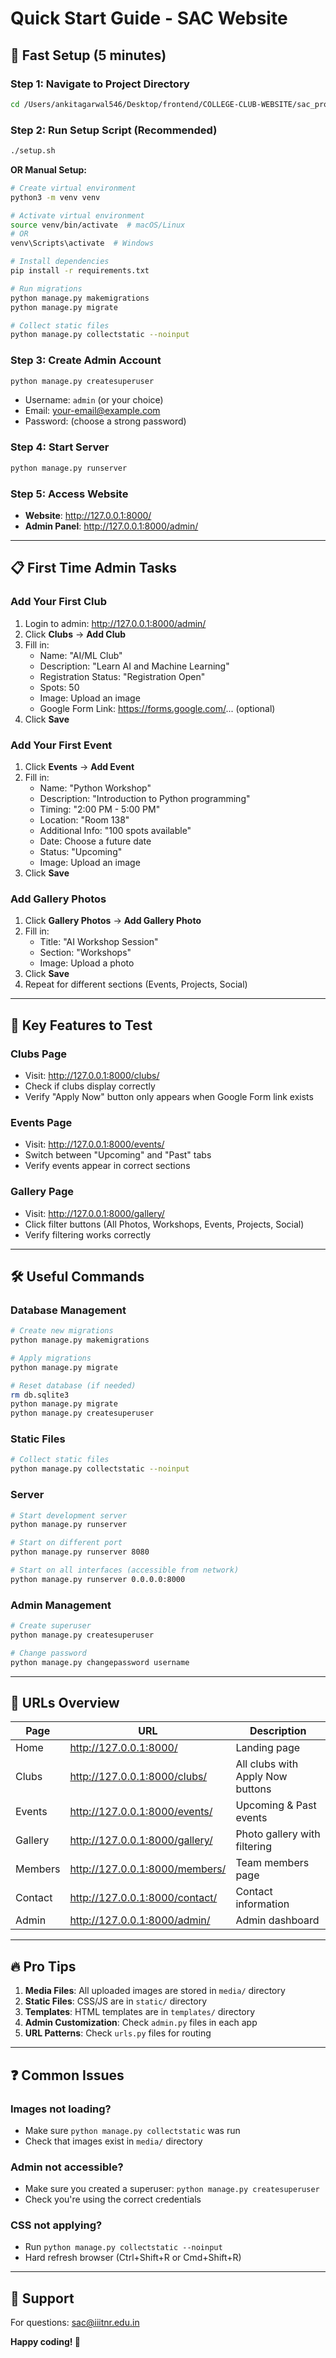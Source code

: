 # Quick Start Guide - SAC Website

## 🚀 Fast Setup (5 minutes)

### Step 1: Navigate to Project Directory
```bash
cd /Users/ankitagarwal546/Desktop/frontend/COLLEGE-CLUB-WEBSITE/sac_project
```

### Step 2: Run Setup Script (Recommended)
```bash
./setup.sh
```

**OR Manual Setup:**

```bash
# Create virtual environment
python3 -m venv venv

# Activate virtual environment
source venv/bin/activate  # macOS/Linux
# OR
venv\Scripts\activate  # Windows

# Install dependencies
pip install -r requirements.txt

# Run migrations
python manage.py makemigrations
python manage.py migrate

# Collect static files
python manage.py collectstatic --noinput
```

### Step 3: Create Admin Account
```bash
python manage.py createsuperuser
```
- Username: `admin` (or your choice)
- Email: your-email@example.com
- Password: (choose a strong password)

### Step 4: Start Server
```bash
python manage.py runserver
```

### Step 5: Access Website
- **Website**: http://127.0.0.1:8000/
- **Admin Panel**: http://127.0.0.1:8000/admin/

---

## 📋 First Time Admin Tasks

### Add Your First Club
1. Login to admin: http://127.0.0.1:8000/admin/
2. Click **Clubs** → **Add Club**
3. Fill in:
   - Name: "AI/ML Club"
   - Description: "Learn AI and Machine Learning"
   - Registration Status: "Registration Open"
   - Spots: 50
   - Image: Upload an image
   - Google Form Link: https://forms.google.com/... (optional)
4. Click **Save**

### Add Your First Event
1. Click **Events** → **Add Event**
2. Fill in:
   - Name: "Python Workshop"
   - Description: "Introduction to Python programming"
   - Timing: "2:00 PM - 5:00 PM"
   - Location: "Room 138"
   - Additional Info: "100 spots available"
   - Date: Choose a future date
   - Status: "Upcoming"
   - Image: Upload an image
3. Click **Save**

### Add Gallery Photos
1. Click **Gallery Photos** → **Add Gallery Photo**
2. Fill in:
   - Title: "AI Workshop Session"
   - Section: "Workshops"
   - Image: Upload a photo
3. Click **Save**
4. Repeat for different sections (Events, Projects, Social)

---

## 🎯 Key Features to Test

### Clubs Page
- Visit: http://127.0.0.1:8000/clubs/
- Check if clubs display correctly
- Verify "Apply Now" button only appears when Google Form link exists

### Events Page
- Visit: http://127.0.0.1:8000/events/
- Switch between "Upcoming" and "Past" tabs
- Verify events appear in correct sections

### Gallery Page
- Visit: http://127.0.0.1:8000/gallery/
- Click filter buttons (All Photos, Workshops, Events, Projects, Social)
- Verify filtering works correctly

---

## 🛠️ Useful Commands

### Database Management
```bash
# Create new migrations
python manage.py makemigrations

# Apply migrations
python manage.py migrate

# Reset database (if needed)
rm db.sqlite3
python manage.py migrate
python manage.py createsuperuser
```

### Static Files
```bash
# Collect static files
python manage.py collectstatic --noinput
```

### Server
```bash
# Start development server
python manage.py runserver

# Start on different port
python manage.py runserver 8080

# Start on all interfaces (accessible from network)
python manage.py runserver 0.0.0.0:8000
```

### Admin Management
```bash
# Create superuser
python manage.py createsuperuser

# Change password
python manage.py changepassword username
```

---

## 📱 URLs Overview

| Page | URL | Description |
|------|-----|-------------|
| Home | http://127.0.0.1:8000/ | Landing page |
| Clubs | http://127.0.0.1:8000/clubs/ | All clubs with Apply Now buttons |
| Events | http://127.0.0.1:8000/events/ | Upcoming & Past events |
| Gallery | http://127.0.0.1:8000/gallery/ | Photo gallery with filtering |
| Members | http://127.0.0.1:8000/members/ | Team members page |
| Contact | http://127.0.0.1:8000/contact/ | Contact information |
| Admin | http://127.0.0.1:8000/admin/ | Admin dashboard |

---

## 🔥 Pro Tips

1. **Media Files**: All uploaded images are stored in `media/` directory
2. **Static Files**: CSS/JS are in `static/` directory
3. **Templates**: HTML templates are in `templates/` directory
4. **Admin Customization**: Check `admin.py` files in each app
5. **URL Patterns**: Check `urls.py` files for routing

---

## ❓ Common Issues

### Images not loading?
- Make sure `python manage.py collectstatic` was run
- Check that images exist in `media/` directory

### Admin not accessible?
- Make sure you created a superuser: `python manage.py createsuperuser`
- Check you're using the correct credentials

### CSS not applying?
- Run `python manage.py collectstatic --noinput`
- Hard refresh browser (Ctrl+Shift+R or Cmd+Shift+R)

---

## 📧 Support

For questions: sac@iiitnr.edu.in

**Happy coding! 🎉**

